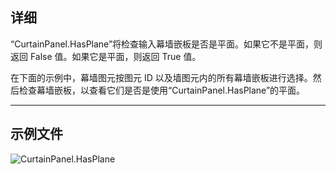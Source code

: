 ## 详细
“CurtainPanel.HasPlane”将检查输入幕墙嵌板是否是平面。如果它不是平面，则返回 False 值。如果它是平面，则返回 True 值。

在下面的示例中，幕墙图元按图元 ID 以及墙图元内的所有幕墙嵌板进行选择。然后检查幕墙嵌板，以查看它们是否是使用“CurtainPanel.HasPlane”的平面。
___
## 示例文件

![CurtainPanel.HasPlane](./Revit.Elements.CurtainPanel.HasPlane_img.jpg)
